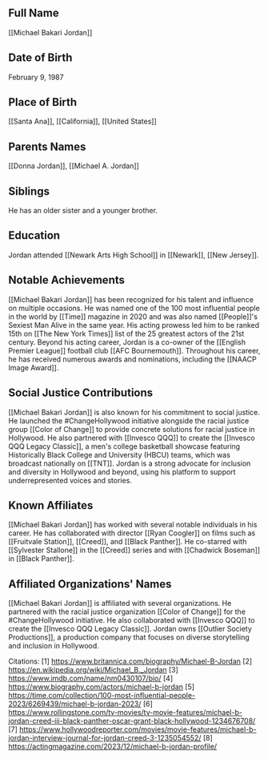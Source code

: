 ## Full Name
[[Michael Bakari Jordan]]

## Date of Birth
February 9, 1987

## Place of Birth
[[Santa Ana]], [[California]], [[United States]]

## Parents Names
[[Donna Jordan]], [[Michael A. Jordan]]

## Siblings
He has an older sister and a younger brother.

## Education
Jordan attended [[Newark Arts High School]] in [[Newark]], [[New Jersey]].

## Notable Achievements
[[Michael Bakari Jordan]] has been recognized for his talent and influence on multiple occasions. He was named one of the 100 most influential people in the world by [[Time]] magazine in 2020 and was also named [[People]]'s Sexiest Man Alive in the same year. His acting prowess led him to be ranked 15th on [[The New York Times]] list of the 25 greatest actors of the 21st century. Beyond his acting career, Jordan is a co-owner of the [[English Premier League]] football club [[AFC Bournemouth]]. Throughout his career, he has received numerous awards and nominations, including the [[NAACP Image Award]].

## Social Justice Contributions
[[Michael Bakari Jordan]] is also known for his commitment to social justice. He launched the #ChangeHollywood initiative alongside the racial justice group [[Color of Change]] to provide concrete solutions for racial justice in Hollywood. He also partnered with [[Invesco QQQ]] to create the [[Invesco QQQ Legacy Classic]], a men's college basketball showcase featuring Historically Black College and University (HBCU) teams, which was broadcast nationally on [[TNT]]. Jordan is a strong advocate for inclusion and diversity in Hollywood and beyond, using his platform to support underrepresented voices and stories.

## Known Affiliates
[[Michael Bakari Jordan]] has worked with several notable individuals in his career. He has collaborated with director [[Ryan Coogler]] on films such as [[Fruitvale Station]], [[Creed]], and [[Black Panther]]. He co-starred with [[Sylvester Stallone]] in the [[Creed]] series and with [[Chadwick Boseman]] in [[Black Panther]].

## Affiliated Organizations' Names
[[Michael Bakari Jordan]] is affiliated with several organizations. He partnered with the racial justice organization [[Color of Change]] for the #ChangeHollywood initiative. He also collaborated with [[Invesco QQQ]] to create the [[Invesco QQQ Legacy Classic]]. Jordan owns [[Outlier Society Productions]], a production company that focuses on diverse storytelling and inclusion in Hollywood.

Citations:
[1] https://www.britannica.com/biography/Michael-B-Jordan
[2] https://en.wikipedia.org/wiki/Michael_B._Jordan
[3] https://www.imdb.com/name/nm0430107/bio/
[4] https://www.biography.com/actors/michael-b-jordan
[5] https://time.com/collection/100-most-influential-people-2023/6269439/michael-b-jordan-2023/
[6] https://www.rollingstone.com/tv-movies/tv-movie-features/michael-b-jordan-creed-iii-black-panther-oscar-grant-black-hollywood-1234676708/
[7] https://www.hollywoodreporter.com/movies/movie-features/michael-b-jordan-interview-journal-for-jordan-creed-3-1235054552/
[8] https://actingmagazine.com/2023/12/michael-b-jordan-profile/